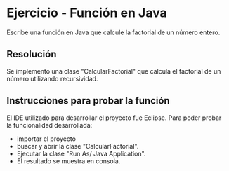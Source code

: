 # Ejercicio - Función en Java

Escribe una función en Java que calcule la factorial de un número entero.

## Resolución

Se implementó una clase "CalcularFactorial" que calcula el factorial de un número utilizando recursividad.

## Instrucciones para probar la función

El IDE utilizado para desarrollar el proyecto fue Eclipse. Para poder probar la funcionalidad desarrollada:
- importar el proyecto
- buscar y abrir la clase "CalcularFactorial".
- Ejecutar la clase "Run As/ Java Application".
- El resultado se muestra en consola.